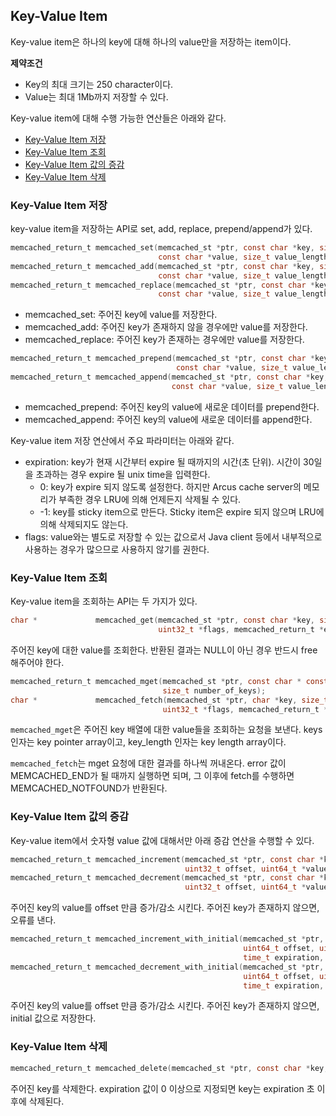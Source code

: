 ## Key-Value Item

Key-value item은 하나의 key에 대해 하나의 value만을 저장하는 item이다.

**제약조건**
- Key의 최대 크기는 250 character이다.
- Value는 최대 1Mb까지 저장할 수 있다.

Key-value item에 대해 수행 가능한 연산들은 아래와 같다.

- [Key-Value Item 저장](03-key-value-API.md#key-value-item-%EC%A0%80%EC%9E%A5)
- [Key-Value Item 조회](03-key-value-API.md#key-value-item-%EC%A1%B0%ED%9A%8C)
- [Key-Value Item 값의 증감](03-key-value-API.md#key-value-item-%EA%B0%92%EC%9D%98-%EC%A6%9D%EA%B0%90)
- [Key-Value Item 삭제](03-key-value-API.md#key-value-item-%EC%82%AD%EC%A0%9C)

### Key-Value Item 저장

key-value item을 저장하는 API로 set, add, replace, prepend/append가 있다.

``` c 
memcached_return_t memcached_set(memcached_st *ptr, const char *key, size_t key_length, 
                                 const char *value, size_t value_length, time_t expiration, uint32_t flags);
memcached_return_t memcached_add(memcached_st *ptr, const char *key, size_t key_length,
                                 const char *value, size_t value_length, time_t expiration, uint32_t flags);
memcached_return_t memcached_replace(memcached_st *ptr, const char *key, size_t key_length,
                                 const char *value, size_t value_length, time_t expiration, uint32_t flags);
```

- memcached_set: 주어진 key에 value를 저장한다.
- memcached_add: 주어진 key가 존재하지 않을 경우에만 value를 저장한다.
- memcached_replace: 주어진 key가 존재하는 경우에만 value를 저장한다.


``` c
memcached_return_t memcached_prepend(memcached_st *ptr, const char *key, size_t key_length, 
                                     const char *value, size_t value_length, time_t expiration, uint32_t flags);
memcached_return_t memcached_append(memcached_st *ptr, const char *key, size_t key_length,
                                    const char *value, size_t value_length, time_t expiration, uint32_t flags);
```

- memcached_prepend: 주어진 key의 value에 새로운 데이터를 prepend한다.
- memcached_append: 주어진 key의 value에 새로운 데이터를 append한다.

Key-value item 저장 연산에서 주요 파라미터는 아래와 같다.
- expiration: key가 현재 시간부터 expire 될 때까지의 시간(초 단위). 시간이 30일을 초과하는 경우 expire 될 unix time을 입력한다.
  - 0: key가 expire 되지 않도록 설정한다.
       하지만 Arcus cache server의 메모리가 부족한 경우 LRU에 의해 언제든지 삭제될 수 있다.
  - -1: key를 sticky item으로 만든다. Sticky item은 expire 되지 않으며 LRU에 의해 삭제되지도 않는다.
- flags: value와는 별도로 저장할 수 있는 값으로서 Java client 등에서 내부적으로 사용하는 경우가 많으므로 사용하지 않기를 권한다.

### Key-Value Item 조회

Key-value item을 조회하는 API는 두 가지가 있다.

```c
char *             memcached_get(memcached_st *ptr, const char *key, size_t key_length, size_t *value_length,
                                 uint32_t *flags, memcached_return_t *error);
```

주어진 key에 대한 value를 조회한다. 반환된 결과는 NULL이 아닌 경우 반드시 free 해주어야 한다.

```c
memcached_return_t memcached_mget(memcached_st *ptr, const char * const *keys,  const size_t *key_length,
                                  size_t number_of_keys);
char *             memcached_fetch(memcached_st *ptr, char *key, size_t *key_length, size_t *value_length,
                                  uint32_t *flags, memcached_return_t *error);
```

`memcached_mget`은 주어진 key 배열에 대한 value들을 조회하는 요청을 보낸다.
keys 인자는 key pointer array이고, key_length 인자는 key length array이다.

`memcached_fetch`는 mget 요청에 대한 결과를 하나씩 꺼내온다.
error 값이 MEMCACHED_END가 될 때까지 실행하면 되며, 그 이후에 fetch를 수행하면 MEMCACHED_NOTFOUND가 반환된다.


### Key-Value Item 값의 증감

Key-value item에서 숫자형 value 값에 대해서만 아래 증감 연산을 수행할 수 있다.

``` c
memcached_return_t memcached_increment(memcached_st *ptr, const char *key, size_t key_length, 
                                       uint32_t offset, uint64_t *value)
memcached_return_t memcached_decrement(memcached_st *ptr, const char *key, size_t key_length,
                                       uint32_t offset, uint64_t *value)
```

주어진 key의 value를 offset 만큼 증가/감소 시킨다.
주어진 key가 존재하지 않으면, 오류를 낸다.

```c
memcached_return_t memcached_increment_with_initial(memcached_st *ptr, const char *key, size_t key_length, 
                                                    uint64_t offset, uint64_t initial, uint32_t flags,
                                                    time_t expiration, uint64_t *value)
memcached_return_t memcached_decrement_with_initial(memcached_st *ptr, const char *key, size_t key_length,
                                                    uint64_t offset, uint64_t initial, uint32_t flags,
                                                    time_t expiration, uint64_t *value)
```

주어진 key의 value를 offset 만큼 증가/감소 시킨다.
주어진 key가 존재하지 않으면, initial 값으로 저장한다.


### Key-Value Item 삭제

```c
memcached_return_t memcached_delete(memcached_st *ptr, const char *key, size_t key_length, time_t expiration);
```

주어진 key를 삭제한다.
expiration 값이 0 이상으로 지정되면 key는 expiration 초 이후에 삭제된다.

